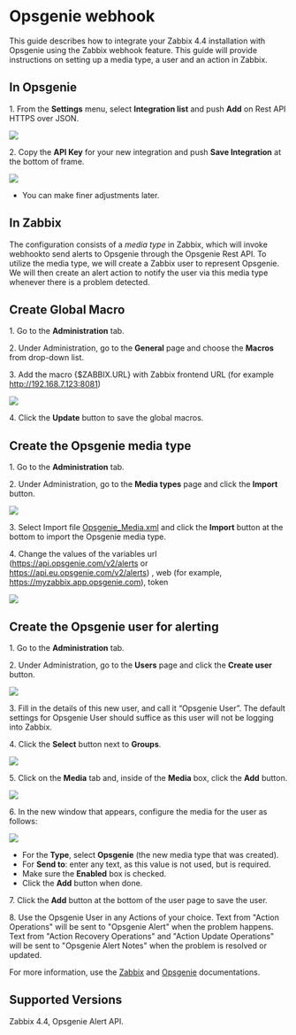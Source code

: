 
# Opsgenie webhook 

This guide describes how to integrate your Zabbix 4.4 installation with Opsgenie using the Zabbix webhook feature. This guide will provide instructions on setting up a media type, a user and an action in Zabbix.

## In Opsgenie

1\. From the **Settings** menu, select **Integration list** and push **Add** on Rest API HTTPS over JSON.

![](images/image2019-11-27_9-25-11.png?raw=true)

2\. Copy the **API Key** for your new integration and push **Save Integration** at the bottom of frame.

![](images/image2019-11-27_9-30-21.png?raw=true)

*   You can make finer adjustments later.

## In Zabbix

The configuration consists of a _media type_ in Zabbix, which will invoke webhookto send alerts to Opsgenie through the Opsgenie Rest API. To utilize the media type, we will create a Zabbix user to represent Opsgenie. We will then create an alert action to notify the user via this media type whenever there is a problem detected.

## Create Global Macro

1\. Go to the **Administration** tab.

2\. Under Administration, go to the **General** page and choose the **Macros** from drop-down list.

3\. Add the macro {$ZABBIX.URL} with Zabbix frontend URL (for example http://192.168.7.123:8081)

![](images/image2019-12-2_9-19-56.png?raw=true)

4\. Click the **Update** button to save the global macros.

## Create the Opsgenie media type

1\. Go to the **Administration** tab.

2\. Under Administration, go to the **Media types** page and click the **Import** button.

![](images/image2019-12-2_9-23-40.png?raw=true)

3\. Select Import file [Opsgenie_Media.xml](Opsgenie_Media.xml) and click the **Import** button at the bottom to import the Opsgenie media type.

4\. Change the values of the variables url (https://api.opsgenie.com/v2/alerts or https://api.eu.opsgenie.com/v2/alerts) , web (for example, https://myzabbix.app.opsgenie.com), token

![](images/image2019-12-2_9-45-7.png?raw=true)

## Create the Opsgenie user for alerting

1\. Go to the **Administration** tab.

2\. Under Administration, go to the **Users** page and click the **Create user** button.

![](images/image2019-12-2_9-51-34.png?raw=true)

3\. Fill in the details of this new user, and call it “Opsgenie User”. The default settings for Opsgenie User should suffice as this user will not be logging into Zabbix.

4\. Click the **Select** button next to **Groups**.

![](images/image2019-11-27_10-6-10.png?raw=true)

5\. Click on the **Media** tab and, inside of the **Media** box, click the **Add** button.

![](images/image2019-11-21_10-38-46.png?raw=true)

6\. In the new window that appears, configure the media for the user as follows:

![](images/image2019-12-2_9-53-38.png?version=1&modificationDate=1575269661000&api=v2)

*   For the **Type**, select **Opsgenie** (the new media type that was created).
*   For **Send to**: enter any text, as this value is not used, but is required.
*   Make sure the **Enabled** box is checked.
*   Click the **Add** button when done.

7\. Click the **Add** button at the bottom of the user page to save the user.

8\. Use the Opsgenie User in any Actions of your choice. Text from "Action Operations" will be sent to "Opsgenie Alert" when the problem happens. Text from "Action Recovery Operations" and "Action Update Operations" will be sent to "Opsgenie Alert Notes" when the problem is resolved or updated.

For more information, use the [Zabbix](https://www.zabbix.com/documentation/4.4/manual/config/notifications) and [Opsgenie](https://docs.opsgenie.com/docs/alert-api) documentations.

## Supported Versions

Zabbix 4.4, Opsgenie Alert API.

